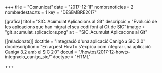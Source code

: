+++
title           = "Comunicat"
date	 	  	    = "2017-12-11"
nombrenoticies  = 2
nombredestacats = 1
key 		  	    = "DESEMBRE2017"

[grafica]
titol      = "SIC. Acumulat Aplicacions al Git"
descripcio = "Evolució de les aplicacions que han migrat el seu codi font al Git de SIC"
imatge     = "git_acumulat_aplicacions.png"
alt        = "SIC. Acumulat Aplicacions al Git"

[[relacionats]]
doctitle          = "Integració d'una aplicació Canigó a SIC 2.0"
docdescription    = "En aquest HowTo s'explica com integrar una aplicació Canigó 3.2 amb el SIC 2.0"
docurl            = "/howtos/2017-12-howto-integracio_canigo_sic/"
doctype           = "HTML"

+++
